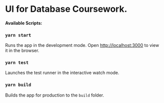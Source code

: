 # UI for Database Coursework.

#### Available Scripts:

### `yarn start`
Runs the app in the development mode.
Open [http://localhost:3000](http://localhost:3000) to view it in the browser.

### `yarn test`
Launches the test runner in the interactive watch mode.

### `yarn build`
Builds the app for production to the `build` folder.
